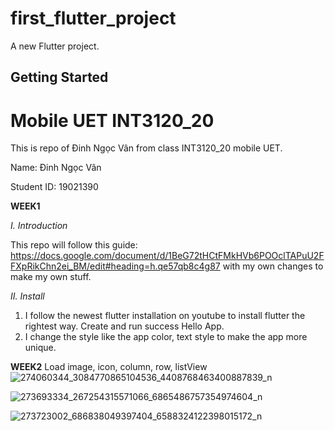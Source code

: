 # first_flutter_project

A new Flutter project.

## Getting Started

# Mobile UET INT3120_20
This is repo of Đinh Ngọc Vân from class INT3120_20 mobile UET. 

Name: Đinh Ngọc Vân

Student ID: 19021390

**WEEK1**

*I. Introduction*

This repo will follow this guide: https://docs.google.com/document/d/1BeG72tHCtFMkHVb6POOclTAPuU2FFXpRikChn2ei_BM/edit#heading=h.qe57qb8c4g87 with my own changes to make my own stuff.

*II. Install*

1. I follow the newest flutter installation on youtube to install flutter the rightest way. Create and run success Hello App.
2. I change the style like the app color, text style to make the app more unique.

**WEEK2**
Load image, icon, column, row, listView
![274060344_3084770865104536_4408768463400887839_n](https://user-images.githubusercontent.com/57166656/156715101-2c2a0f55-0573-46e3-8bff-b02e8dcdb136.png)

![273693334_267254315571066_6865486757354974604_n](https://user-images.githubusercontent.com/57166656/156715181-a428fd2a-8ea8-4dde-9238-91c3aa9a9c6a.png)

![273723002_686838049397404_6588324122398015172_n](https://user-images.githubusercontent.com/57166656/156715314-420d89a1-0c24-4bbe-bdb5-e73e2a063bce.png)
